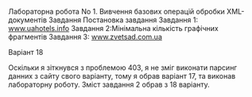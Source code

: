 Лабораторна робота No 1. Вивчення базових операцій обробки XML-документів
Завдання
Постановка завдання
Завдання 1: www.uahotels.info
Завдання 2:Мінімальна кількість графічних фрагментів
Завдання 3: www.zvetsad.com.ua

Варіант 18

Оскільки я зіткнувся з проблемою 403, я не зміг виконати парсинг данних з сайту свого варіанту, тому я обрав варіант 17, та виконав лабораторну роботу. Зміст завдання 2 обрав з 18 варіанту.


